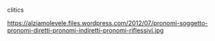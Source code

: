clitics 

https://alziamolevele.files.wordpress.com/2012/07/pronomi-soggetto-pronomi-diretti-pronomi-indiretti-pronomi-riflessivi.jpg
